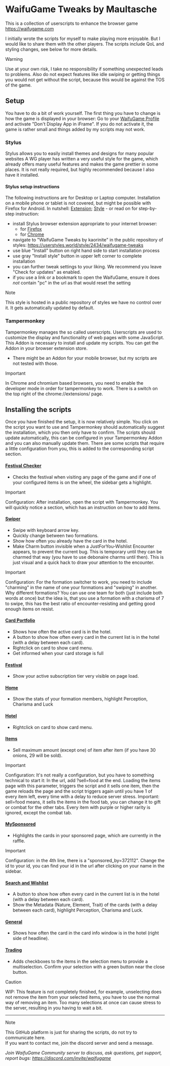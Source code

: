 # WaifuGame Tweaks by Maultasche

This is a collection of userscripts to enhance the browser game https://waifugame.com

I initially wrote the scripts for myself to make playing more enjoyable. But I would like to share them with the other players. The scripts include QoL and styling changes, see below for more details.

> [!WARNING]
> Use at your own risk, I take no responsibility if something unexpected leads to problems. Also do not expect features like idle swiping or getting things you would not get without the script, because this would be against the TOS of the game.


## Setup

You have to do a bit of work yourself. The first thing you have to change is how the game is displayed in your browser:
Go to your [WaifuGame Profile](https://waifugame.com/profile) and activate "Don't Display App in iFrame". If you do not activate it, the game is rather small and things added by my scripts may not work.

### Stylus

Stylus allows you to easily install themes and designs for many popular websites
A WG player has written a very useful style for the game, which already offers many useful features and makes the game prettier in some places. It is not really required, but highly recommended because I also have it installed.

#### Stylus setup instructions
The following instructions are for Desktop or Laptop computer.
Installation on a mobile phone or tablet is not covered, but might be possible with Firefox for Android.
In nutshell: [Extension](https://add0n.com/stylus.html); [Style](https://userstyles.world/style/2434/waifugame-tweaks) -
or read on for step-by-step instruction:
- install Stylus browser extension appropriate to your internet browser:
  - for [Firefox](https://addons.mozilla.org/en-GB/firefox/addon/styl-us/) 
  - for [Chrome](https://chromewebstore.google.com/detail/stylus/clngdbkpkpeebahjckkjfobafhncgmne)
- navigate to "WaifuGame Tweaks by kaorinite" in the public repository of styles: https://userstyles.world/style/2434/waifugame-tweaks
- use blue "Install" button on right hand side to start installation process
- use gray "Install style" button in upper left corner to complete installation
- you can further tweak settings to your liking. We recommend you leave "Check for updates" as enabled.
- if you use a link or a bookmark to open the WaifuGame, ensure it does *not* contain "pc" in the url as that would reset the setting

> [!NOTE]
> This style is hosted in a public repository of styles we have no control over it. It gets automatically updated by default.

### Tampermonkey

Tampermonkey manages the so called userscripts. Userscripts are used to customize the display and functionality of web pages with some JavaScript.
This Addon is necessary to install and update my scripts.
You can get the Addon in your browser extension store.
* There might be an Addon for your mobile browser, but my scripts are not tested with those.

> [!IMPORTANT]
> In Chrome and chromium based browsers, you need to enable the developer mode in order for tampermonkey to work. There is a switch on the top right of the chrome://extensions/ page.

## Installing the scripts

Once you have finished the setup, it is now relatively simple. You click on the script you want to use and Tampermonkey should automatically suggest the installation, which you then only have to confirm. The scripts should update automatically, this can be configured in your Tampermonkey Addon and you can also manually update them.
There are some scripts that require a little configuration from you, this is added to the corresponding script section.

#### [Festival Checker](https://github.com/maultasche92/WaifuGame-Tweaks/raw/main/WaifuGame%20Festival%20Checker.user.js)

* Checks the festival when visiting any page of the game and if one of your configured items is on the wheel, the sidebar gets a highlight.

> [!IMPORTANT]
> Configuration: After installation, open the script with Tampermonkey. You will quickly notice a section, which has an instruction on how to add items.

#### [Swiper](https://github.com/maultasche92/WaifuGame-Tweaks/raw/main/WaifuGame%20Swiper%20Tweaks.user.js)

* Swipe with keyboard arrow key.
* Quickly change between two formations.
* Show how often you already have the card in the hotel.
* Make Charm button invisible when a JustForYou-Wishlist Encounter appears, to prevent the current bug. This is temporary until they can be charmed that way (you have to use debonaire charms until then). This is just visual and a quick hack to draw your attention to the encounter.

> [!IMPORTANT]
> Configuration: For the formation switcher to work, you need to include "charming" in the name of one your formations and "swiping" in another.
Why different formations? You can use one team for both (just include both words at once) but the idea is, that you use a formation with a charisma of 7 to swipe, this has the best ratio of encounter-resisting and getting good enough items on resist.

#### [Card Portfolio](https://github.com/maultasche92/WaifuGame-Tweaks/raw/main/WaifuGame%20Card%20Portfolio%20Tweaks.user.js)

* Shows how often the active card is in the hotel.
* A button to show how often every card in the current list is in the hotel (with a delay between each card).
* Rightclick on card to show card menu.
* Get informed when your card storage is full

#### [Festival](https://github.com/maultasche92/WaifuGame-Tweaks/raw/main/WaifuGame%20Festival%20Tweaks.user.js)

* Show your active subscription tier very visible on page load.

#### [Home](https://github.com/maultasche92/WaifuGame-Tweaks/raw/main/WaifuGame%20Home%20Tweaks.user.js)

* Show the stats of your formation members, highlight Perception, Charisma and Luck

#### [Hotel](https://github.com/maultasche92/WaifuGame-Tweaks/raw/main/WaifuGame%20Hotel%20Tweaks.user.js)

* Rightclick on card to show card menu.

#### [Items](https://github.com/maultasche92/WaifuGame-Tweaks/raw/main/WaifuGame%20Items%20Tweaks.user.js)

* Sell maximum amount (except one) of item after item (if you have 30 onions, 29 will be sold).

> [!IMPORTANT]
> Configuration: It's not really a configuration, but you have to something technical to start it: In the url, add ?sell=food at the end. Loading the items page with this parameter, triggers the script and it sells one item, then the game reloads the page and the script triggers again until you have 1 of every item left, every time with a delay to reduce server stress. Important: sell=food means, it sells the items in the food tab, you can change it to gift or combat for the other tabs. Every item with purple or higher rarity is ignored, except the combat tab.

#### [MySponsored](https://github.com/maultasche92/WaifuGame-Tweaks/raw/main/WaifuGame%20MySponsored%20Tweaks.user.js)

* Highlights the cards in your sponsored page, which are currently in the raffle.

> [!IMPORTANT]
> Configuration: in the 4th line, there is a "sponsored_by=372112". Change the id to your id, you can find your id in the url after clicking on your name in the sidebar.

#### [Search and Wishlist](https://github.com/maultasche92/WaifuGame-Tweaks/raw/main/WaifuGame%20Search%20and%20Wishlist%20Tweaks.user.js)

* A button to show how often every card in the current list is in the hotel (with a delay between each card).
* Show the Metadata (Nature, Element, Trait) of the cards (with a delay between each card), highlight Perception, Charisma and Luck.

#### [General](https://github.com/maultasche92/WaifuGame-Tweaks/raw/main/WaifuGame%20General%20Tweaks.user.js)

* Shows how often the card in the card info window is in the hotel (right side of headline).

#### [Trading](https://github.com/maultasche92/WaifuGame-Tweaks/raw/main/WaifuGame%20Trading%20Tweaks.user.js)

* Adds checkboxes to the items in the selection menu to provide a multiselection. Confirm your selection with a green button near the close button.

> [!CAUTION]
> WIP: This feature is not completely finished, for example, unselecting does not remove the item from your selected items, you have to use the normal way of removing an item. Too many selections at once can cause stress to the server, resulting in you having to wait a bit.


---
> [!NOTE]
> This GitHub platform is just for sharing the scripts, do not try to communicate here.<br>If you want to contact me, join the discord server and send a message.


*Join WaifuGame Community server to discuss, ask questions, get support, report bugs: https://discord.com/invite/waifugame*
